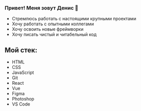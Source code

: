 ### Привет! Меня зовут Денис 👋
- Стремлюсь работать с настоящими крупными проектами
- Хочу работать с опытными коллегами
- Хочу освоить новые фреймворки
- Хочу писать чистый и читабельный код

## Мой стек:
- HTML
- CSS
- JavaScript
- Git
- React
- Vue
- Figma
- Photoshop
- VS Code
